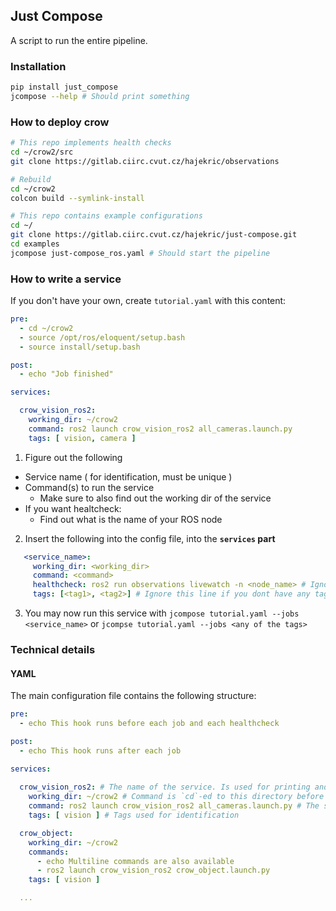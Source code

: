 ## Just Compose

A script to run the entire pipeline.

### Installation

```bash
pip install just_compose
jcompose --help # Should print something
```

### How to deploy crow

```bash
# This repo implements health checks
cd ~/crow2/src
git clone https://gitlab.ciirc.cvut.cz/hajekric/observations

# Rebuild
cd ~/crow2
colcon build --symlink-install

# This repo contains example configurations
cd ~/
git clone https://gitlab.ciirc.cvut.cz/hajekric/just-compose.git
cd examples
jcompose just-compose_ros.yaml # Should start the pipeline
```

### How to write a service

If you don't have your own, create `tutorial.yaml` with this content:

```yaml
pre:
  - cd ~/crow2
  - source /opt/ros/eloquent/setup.bash
  - source install/setup.bash

post:
  - echo "Job finished"

services:

  crow_vision_ros2:
    working_dir: ~/crow2
    command: ros2 launch crow_vision_ros2 all_cameras.launch.py
    tags: [ vision, camera ]
```

1. Figure out the following
 - Service name ( for identification, must be unique )
 - Command(s) to run the service
    - Make sure to also find out the working dir of the service
 - If you want healtcheck:
    - Find out what is the name of your ROS node
2. Insert the following into the config file, into the **`services` part**

```yaml
   <service_name>:
     working_dir: <working_dir>
     command: <command>
     healthcheck: ros2 run observations livewatch -n <node_name> # Ignore this line if you dont have a health check
     tags: [<tag1>, <tag2>] # Ignore this line if you dont have any tags ( alternative names )
```

3. You may now run this service with `jcompose tutorial.yaml --jobs <service_name>` or `jcompse tutorial.yaml --jobs <any of the tags>`

### Technical details

#### YAML

The main configuration file contains the following structure:

```yaml
pre:
  - echo This hook runs before each job and each healthcheck

post:
  - echo This hook runs after each job

services:
  
  crow_vision_ros2: # The name of the service. Is used for printing and identification
    working_dir: ~/crow2 # Command is `cd`-ed to this directory before execution
    command: ros2 launch crow_vision_ros2 all_cameras.launch.py # The service command
    tags: [ vision ] # Tags used for identification

  crow_object:
    working_dir: ~/crow2
    commands:
      - echo Multiline commands are also available
      - ros2 launch crow_vision_ros2 crow_object.launch.py
    tags: [ vision ]

  ...

```
